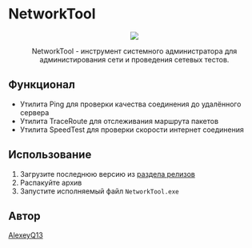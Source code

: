 # NetworkTool
<div align="center">
<img src="https://github.com/AlexeyQ13/NetworkTool/assets/42507256/99f41ed4-ac9d-4ec0-a855-b7f358ab4819">
  
NetworkTool - инструмент системного администратора для администирования сети и проведения сетевых тестов.
</div>

## Функционал
- Утилита Ping для проверки качества соединения до удалённого сервера
- Утилита TraceRoute для отслеживания маршрута пакетов
- Утилита SpeedTest для проверки скорости интернет соединения

## Использование
1. Загрузите последнюю версию из [раздела релизов](https://github.com/AlexeyQ13/NetworkTool/releases)
2. Распакуйте архив
3. Запустите исполняемый файл `NetworkTool.exe`

## Автор
[AlexeyQ13](https://github.com/AlexeyQ13)
